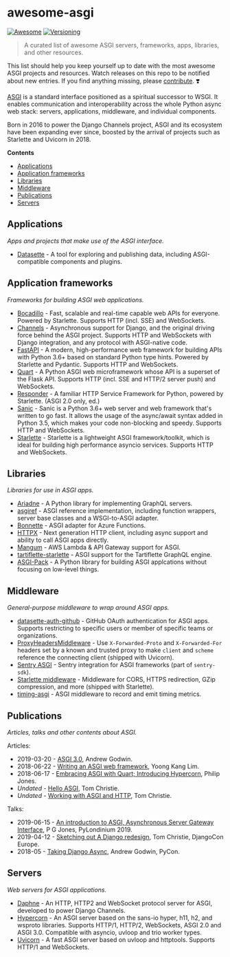 # awesome-asgi

[![Awesome](https://awesome.re/badge-flat.svg)](https://awesome.re)
[![Versioning](https://img.shields.io/badge/calver-YY.M.MICRO-22bfda.svg)](https://calver.org)

> A curated list of awesome ASGI servers, frameworks, apps, libraries, and other resources.

This list should help you keep yourself up to date with the most awesome ASGI projects and resources. Watch releases on this repo to be notified about new entries. If you find anything missing, please [contribute](CONTRIBUTING.md). ❣️

[ASGI] is a standard interface positioned as a spiritual successor to WSGI. It enables communication and interoperability across the whole Python async web stack: servers, applications, middleware, and individual components.

Born in 2016 to power the Django Channels project, ASGI and its ecosystem have been expanding ever since, boosted by the arrival of projects such as Starlette and Uvicorn in 2018.

[asgi]: https://asgi.readthedocs.io

**Contents**

- [Applications](#applications)
- [Application frameworks](#application-frameworks)
- [Libraries](#libraries)
- [Middleware](#middleware)
- [Publications](#publications)
- [Servers](#servers)

## Applications

_Apps and projects that make use of the ASGI interface._

- [Datasette](https://github.com/simonw/datasette/) - A tool for exploring and publishing data, including ASGI-compatible components and plugins.

## Application frameworks

_Frameworks for building ASGI web applications._

- [Bocadillo](https://bocadilloproject.github.io) - Fast, scalable and real-time capable web APIs for everyone. Powered by Starlette. Supports HTTP (incl. SSE) and WebSockets.
- [Channels](https://channels.readthedocs.io/en/latest/) - Asynchronous support for Django, and the original driving force behind the ASGI project. Supports HTTP and WebSockets with Django integration, and any protocol with ASGI-native code.
- [FastAPI](https://github.com/tiangolo/fastapi) - A modern, high-performance web framework for building APIs with Python 3.6+ based on standard Python type hints. Powered by Starlette and Pydantic. Supports HTTP and WebSockets.
- [Quart](https://github.com/pgjones/quart) - A Python ASGI web microframework whose API is a superset of the Flask API. Supports HTTP (incl. SSE and HTTP/2 server push) and WebSockets.
- [Responder](https://python-responder.org/en/latest/) - A familiar HTTP Service Framework for Python, powered by Starlette. (ASGI 2.0 only, ed.)
- [Sanic](https://sanicframework.org/) - Sanic is a Python 3.6+ web server and web framework that's written to go fast. It allows the usage of the async/await syntax added in Python 3.5, which makes your code non-blocking and speedy. Supports HTTP and WebSockets.
- [Starlette](https://www.starlette.io/) - Starlette is a lightweight ASGI framework/toolkit, which is ideal for building high performance asyncio services. Supports HTTP and WebSockets.

## Libraries

_Libraries for use in ASGI apps._

- [Ariadne](https://github.com/mirumee/ariadne) - A Python library for implementing GraphQL servers.
- [asgiref](https://github.com/django/asgiref) - ASGI reference implementation, including function wrappers, server base classes and a WSGI-to-ASGI adapter.
- [Bonnette](https://github.com/erm/bonnette) - ASGI adapter for Azure Functions.
- [HTTPX](https://www.encode.io/httpx) - Next generation HTTP client, including async support and ability to call ASGI apps directly.
- [Mangum](https://github.com/erm/mangum) - AWS Lambda & API Gateway support for ASGI.
- [tartiflette-starlette](https://github.com/tartiflette/tartiflette-starlette) - ASGI support for the Tartiflette GraphQL engine.
- [ASGI-Pack](https://github.com/prostomarkeloff/asgi-pack) - A Python library for building ASGI applcations without focusing on low-level things.

## Middleware

_General-purpose middleware to wrap around ASGI apps._

- [datasette-auth-github](https://github.com/simonw/datasette-auth-github) - GitHub OAuth authentication for ASGI apps. Supports restricting to specific users or member of specific teams or organizations.
- [ProxyHeadersMiddleware](https://github.com/encode/uvicorn/blob/master/uvicorn/middleware/proxy_headers.py) - Use `X-Forwarded-Proto` and `X-Forwarded-For` headers set by a known and trusted proxy to make `client` and `scheme` reference the connecting client (shipped with Uvicorn).
- [Sentry ASGI](https://docs.sentry.io/platforms/python/asgi/) - Sentry integration for ASGI frameworks (part of `sentry-sdk`).
- [Starlette middleware](https://www.starlette.io/middleware) - Middleware for CORS, HTTPS redirection, GZip compression, and more (shipped with Starlette).
- [timing-asgi](https://github.com/steinnes/timing-asgi) - ASGI middleware to record and emit timing metrics.

## Publications

_Articles, talks and other contents about ASGI._

<!-- Please use anti-chronological order of publication. If date of publication is unknown, place at the bottom. -->

Articles:

- 2019-03-20 - [ASGI 3.0](https://www.aeracode.org/2019/03/20/asgi-30/), Andrew Godwin.
- 2018-06-22 - [Writing an ASGI web framework](https://yoongkang.com/blog/writing-an-asgi-web-framework/), Yoong Kang Lim.
- 2018-06-17 - [Embracing ASGI with Quart; Introducing Hypercorn](https://medium.com/@pgjones/embracing-asgi-with-quart-introducing-hypercorn-652cb6b269f5), Philip Jones.
- _Undated_ - [Hello ASGI](https://www.encode.io/articles/hello-asgi/), Tom Christie.
- _Undated_ - [Working with ASGI and HTTP](https://www.encode.io/articles/asgi-http/), Tom Christie.

Talks:

- 2019-06-15 - [An introduction to ASGI, Asynchronous Server Gateway Interface](https://www.youtube.com/watch?v=t3gCK9QqXWU), P G Jones, PyLondinium 2019.
- 2019-04-12 - [Sketching out A Django redesign](https://www.youtube.com/watch?v=u8GSFEg5lnU), Tom Christie, DjangoCon Europe.
- 2018-05 - [Taking Django Async](https://www.youtube.com/watch?v=-7taKQnndfo), Andrew Godwin, PyCon.

## Servers

_Web servers for ASGI applications._

- [Daphne](http://github.com/django/daphne) - An HTTP, HTTP2 and WebSocket protocol server for ASGI, developed to power Django Channels.
- [Hypercorn](https://pgjones.gitlab.io/hypercorn/index.html) - An ASGI server based on the sans-io hyper, h11, h2, and wsproto libraries. Supports HTTP/1, HTTP/2, WebSockets, ASGI 2.0 and ASGI 3.0. Compatible with asyncio, uvloop and trio worker types.
- [Uvicorn](https://www.uvicorn.org/) - A fast ASGI server based on uvloop and httptools. Supports HTTP/1 and WebSockets.
